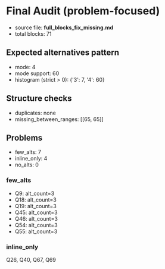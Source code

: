 # Final Audit (problem-focused)
- source file: **full_blocks_fix_missing.md**
- total blocks: 71

## Expected alternatives pattern
- mode: 4
- mode support: 60
- histogram (strict > 0): {'3': 7, '4': 60}

## Structure checks
- duplicates: none
- missing_between_ranges: [[65, 65]]

## Problems
- few_alts: 7
- inline_only: 4
- no_alts: 0

### few_alts
- Q9: alt_count=3
- Q18: alt_count=3
- Q19: alt_count=3
- Q45: alt_count=3
- Q46: alt_count=3
- Q54: alt_count=3
- Q55: alt_count=3

### inline_only
Q26, Q40, Q67, Q69
